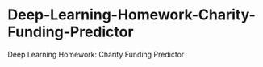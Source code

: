 # Deep-Learning-Homework-Charity-Funding-Predictor
Deep Learning Homework: Charity Funding Predictor

